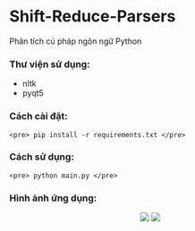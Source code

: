 # Shift-Reduce-Parsers
Phân tích cú pháp ngôn ngữ Python
### Thư viện sử dụng:
* nltk
* pyqt5

### Cách cài đặt:
    <pre> pip install -r requirements.txt </pre>
    
    
### Cách sử dụng:
    <pre> python main.py </pre>
    
    
### Hình ảnh ứng dụng:
<p align="center">
<img src="https://user-images.githubusercontent.com/42927678/167903293-e1a9dc60-c55e-4011-886c-6a0a49d5be20.png">
<img src="https://user-images.githubusercontent.com/42927678/167902474-f3aa02dd-0d56-4046-b7b4-7f3ad26aec25.png">
</p>
